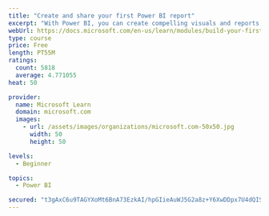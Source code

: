 ```yaml
---
title: "Create and share your first Power BI report"
excerpt: "With Power BI, you can create compelling visuals and reports. In this module, you learn how to use Power BI Desktop to connect to data, build visuals, and create a report that you can share with others in your organization. You then learn how to publish the report to the Power BI service, so that others can see your insights and benefit from your work."
webUrl: https://docs.microsoft.com/en-us/learn/modules/build-your-first-power-bi-report/
type: course
price: Free
length: PT55M
ratings:
  count: 5818
  average: 4.771055
heat: 50

provider:
  name: Microsoft Learn
  domain: microsoft.com
  images:
    - url: /assets/images/organizations/microsoft.com-50x50.jpg
      width: 50
      height: 50

levels:
  - Beginner

topics:
  - Power BI

secured: "t3gAxC6u9TAGYXoMt6BnA73EzkAI/hpGIieAuWJ5G2a8z+Y6XwDDpx7U4dQISC2lUTMJCDp7G1AR2qxv3EKQSc2jUZEj0jHb1TfI1JYe/0y4LYY2NynnRDQE+VQb/bQTvApw3FeCcmCtnqNxpHJ6X6drhZzzCMXrAJCz3xw7OBxzMcLw9QQPx7k9gj05bmN0Yox6ND3tHCuPUf9g2k2C7WL4KZvNuZ1xuvKyD+REMgNQOlfhIjf7EZESFml22fGWylHlpTOvoXjOf4mPQitQ2V40fn8GozCsPWUnUsti2w1L9+Q2to9T7LU98TmNzJAEFqqbmlsLzflKx952i6bzxMGYM6/QTaKnbd01c19rD5+a7Ng3QIBXWr4gdvscYqOLwxIYXeZOziowwng/KzIb2fsbY0VUyeqTkDPw4oxOFT8=;UvugTMtKqBcluymM+YqxLQ=="
---
```


